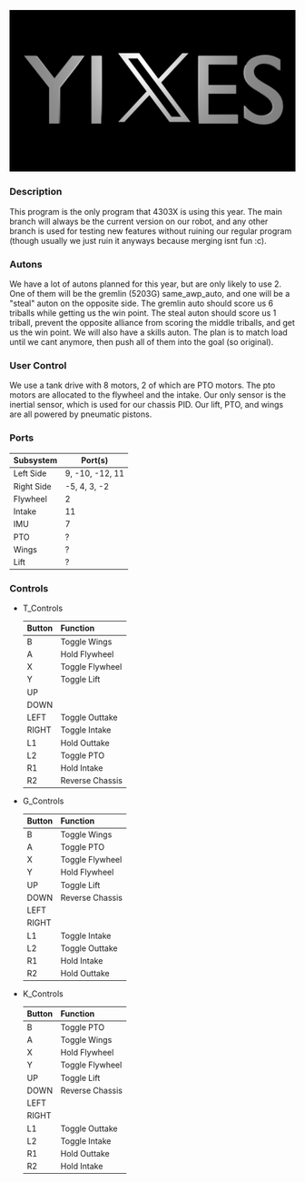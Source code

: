 ![4303X logo](yixes.png "yixes!!!!")

### Description

This program is the only program that 4303X is using this year. The main branch will always be the current version on our robot, and any other branch is used for testing new features without ruining our regular program (though usually we just ruin it anyways because merging isnt fun :c).

### Autons

We have a lot of autons planned for this year, but are only likely to use 2. One of them will be the gremlin (5203G) same_awp_auto, and one will be a "steal" auton on the opposite side. The gremlin auto should score us 6 triballs while getting us the win point. The steal auton should score us 1 triball, prevent the opposite alliance from scoring the middle triballs, and get us the win point. We will also have a skills auton. The plan is to match load until we cant anymore, then push all of them into the goal (so original).

### User Control

We use a tank drive with 8 motors, 2 of which are PTO motors. The pto motors are allocated to the flywheel and the intake. Our only sensor is the inertial sensor, which is used for our chassis PID. Our lift, PTO, and wings are all powered by pneumatic pistons.

### Ports

| Subsystem  | Port(s)         |
| ---------- | --------------- |
| Left Side  | 9, -10, -12, 11 |
| Right Side | -5, 4, 3, -2    |
| Flywheel   | 2               |
| Intake     | 11              |
| IMU        | 7               |
| PTO        | ?               |
| Wings      | ?               |
| Lift       | ?               |

### Controls

- T_Controls

  | Button | Function        |
  | ------ | --------------- |
  | B      | Toggle Wings    |
  | A      | Hold Flywheel   |
  | X      | Toggle Flywheel |
  | Y      | Toggle Lift     |
  | UP     |                 |
  | DOWN   |                 |
  | LEFT   | Toggle Outtake  |
  | RIGHT  | Toggle Intake   |
  | L1     | Hold Outtake    |
  | L2     | Toggle PTO      |
  | R1     | Hold Intake     |
  | R2     | Reverse Chassis |

- G_Controls

  | Button | Function        |
  | ------ | --------------- |
  | B      | Toggle Wings    |
  | A      | Toggle PTO      |
  | X      | Toggle Flywheel |
  | Y      | Hold Flywheel   |
  | UP     | Toggle Lift     |
  | DOWN   | Reverse Chassis |
  | LEFT   |                 |
  | RIGHT  |                 |
  | L1     | Toggle Intake   |
  | L2     | Toggle Outtake  |
  | R1     | Hold Intake     |
  | R2     | Hold Outtake    |

- K_Controls

  | Button | Function        |
  | ------ | --------------- |
  | B      | Toggle PTO      |
  | A      | Toggle Wings    |
  | X      | Hold Flywheel   |
  | Y      | Toggle Flywheel |
  | UP     | Toggle Lift     |
  | DOWN   | Reverse Chassis |
  | LEFT   |                 |
  | RIGHT  |                 |
  | L1     | Toggle Outtake  |
  | L2     | Toggle Intake   |
  | R1     | Hold Outtake    |
  | R2     | Hold Intake     |
